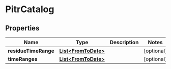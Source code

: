 

# PitrCatalog


## Properties

Name | Type | Description | Notes
------------ | ------------- | ------------- | -------------
**residueTimeRange** | [**List&lt;FromToDate&gt;**](FromToDate.md) |  |  [optional]
**timeRanges** | [**List&lt;FromToDate&gt;**](FromToDate.md) |  |  [optional]



